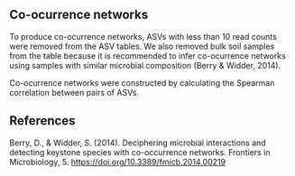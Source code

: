 ## Co-ocurrence networks

To produce co-ocurrence networks, ASVs with less than 10 read counts were 
removed from the ASV tables. We also removed bulk soil samples from the table 
because it is recommended to infer co-ocurrence networks using samples with 
similar microbial composition (Berry & Widder, 2014).

Co-ocurrence networks were constructed by calculating the Spearman correlation 
between pairs of ASVs.

## References

Berry, D., & Widder, S. (2014). Deciphering microbial interactions and 
detecting keystone species with co-occurrence networks. Frontiers in 
Microbiology, 5. https://doi.org/10.3389/fmicb.2014.00219
